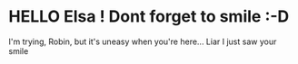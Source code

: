 # HELLO Elsa ! Dont forget to smile :-D 
I'm trying, Robin, but it's uneasy when you're here...
Liar I just saw your smile 

